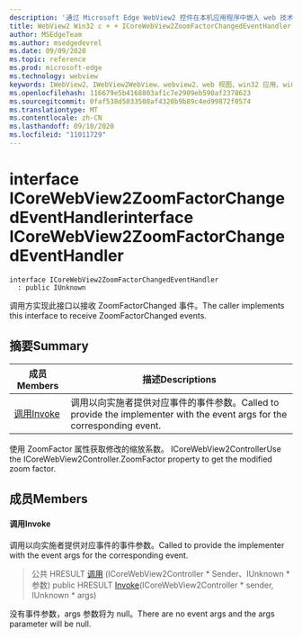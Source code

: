 ```yaml
---
description: '通过 Microsoft Edge WebView2 控件在本机应用程序中嵌入 web 技术 (HTML、CSS 和 JavaScript) '
title: WebView2 Win32 c + + ICoreWebView2ZoomFactorChangedEventHandler
author: MSEdgeTeam
ms.author: msedgedevrel
ms.date: 09/09/2020
ms.topic: reference
ms.prod: microsoft-edge
ms.technology: webview
keywords: IWebView2、IWebView2WebView、webview2、web 视图、win32 应用、win32、edge、ICoreWebView2、ICoreWebView2Controller、浏览器控件、边缘 html、ICoreWebView2ZoomFactorChangedEventHandler
ms.openlocfilehash: 116679e5b4168803af1c7e2909eb590af2378623
ms.sourcegitcommit: 0faf538d5033508af4320b9b89c4ed99872f0574
ms.translationtype: MT
ms.contentlocale: zh-CN
ms.lasthandoff: 09/10/2020
ms.locfileid: "11011729"
---
```

# <span data-ttu-id="e3c5b-104">interface ICoreWebView2ZoomFactorChangedEventHandler</span><span class="sxs-lookup"><span data-stu-id="e3c5b-104">interface ICoreWebView2ZoomFactorChangedEventHandler</span></span> 

```
interface ICoreWebView2ZoomFactorChangedEventHandler
  : public IUnknown
```

<span data-ttu-id="e3c5b-105">调用方实现此接口以接收 ZoomFactorChanged 事件。</span><span class="sxs-lookup"><span data-stu-id="e3c5b-105">The caller implements this interface to receive ZoomFactorChanged events.</span></span>

## <span data-ttu-id="e3c5b-106">摘要</span><span class="sxs-lookup"><span data-stu-id="e3c5b-106">Summary</span></span>

 <span data-ttu-id="e3c5b-107">成员</span><span class="sxs-lookup"><span data-stu-id="e3c5b-107">Members</span></span>                        | <span data-ttu-id="e3c5b-108">描述</span><span class="sxs-lookup"><span data-stu-id="e3c5b-108">Descriptions</span></span>
--------------------------------|---------------------------------------------
[<span data-ttu-id="e3c5b-109">调用</span><span class="sxs-lookup"><span data-stu-id="e3c5b-109">Invoke</span></span>](#invoke) | <span data-ttu-id="e3c5b-110">调用以向实施者提供对应事件的事件参数。</span><span class="sxs-lookup"><span data-stu-id="e3c5b-110">Called to provide the implementer with the event args for the corresponding event.</span></span>

<span data-ttu-id="e3c5b-111">使用 ZoomFactor 属性获取修改的缩放系数。 ICoreWebView2Controller</span><span class="sxs-lookup"><span data-stu-id="e3c5b-111">Use the ICoreWebView2Controller.ZoomFactor property to get the modified zoom factor.</span></span>

## <span data-ttu-id="e3c5b-112">成员</span><span class="sxs-lookup"><span data-stu-id="e3c5b-112">Members</span></span>

#### <span data-ttu-id="e3c5b-113">调用</span><span class="sxs-lookup"><span data-stu-id="e3c5b-113">Invoke</span></span> 

<span data-ttu-id="e3c5b-114">调用以向实施者提供对应事件的事件参数。</span><span class="sxs-lookup"><span data-stu-id="e3c5b-114">Called to provide the implementer with the event args for the corresponding event.</span></span>

> <span data-ttu-id="e3c5b-115">公共 HRESULT [调用](#invoke) (ICoreWebView2Controller \* Sender、IUnknown \* 参数) </span><span class="sxs-lookup"><span data-stu-id="e3c5b-115">public HRESULT [Invoke](#invoke)(ICoreWebView2Controller \* sender, IUnknown \* args)</span></span>

<span data-ttu-id="e3c5b-116">没有事件参数，args 参数将为 null。</span><span class="sxs-lookup"><span data-stu-id="e3c5b-116">There are no event args and the args parameter will be null.</span></span>

